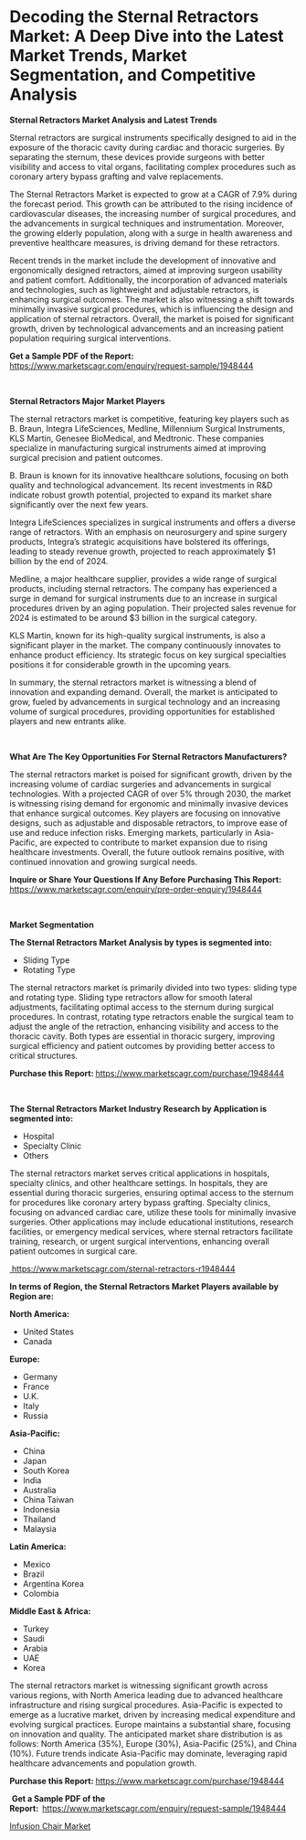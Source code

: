 <p><h1>Decoding the Sternal Retractors Market: A Deep Dive into the Latest Market Trends, Market Segmentation, and Competitive Analysis</h1></p><p><strong>Sternal Retractors Market Analysis and Latest Trends</strong></p>
<p><p>Sternal retractors are surgical instruments specifically designed to aid in the exposure of the thoracic cavity during cardiac and thoracic surgeries. By separating the sternum, these devices provide surgeons with better visibility and access to vital organs, facilitating complex procedures such as coronary artery bypass grafting and valve replacements.</p><p>The Sternal Retractors Market is expected to grow at a CAGR of 7.9% during the forecast period. This growth can be attributed to the rising incidence of cardiovascular diseases, the increasing number of surgical procedures, and the advancements in surgical techniques and instrumentation. Moreover, the growing elderly population, along with a surge in health awareness and preventive healthcare measures, is driving demand for these retractors.</p><p>Recent trends in the market include the development of innovative and ergonomically designed retractors, aimed at improving surgeon usability and patient comfort. Additionally, the incorporation of advanced materials and technologies, such as lightweight and adjustable retractors, is enhancing surgical outcomes. The market is also witnessing a shift towards minimally invasive surgical procedures, which is influencing the design and application of sternal retractors. Overall, the market is poised for significant growth, driven by technological advancements and an increasing patient population requiring surgical interventions.</p></p>
<p><strong>Get a Sample PDF of the Report:&nbsp;</strong> <a href="https://www.marketscagr.com/enquiry/request-sample/1948444?utm_campaign=1166&utm_medium=2&utm_source=Github&utm_content=ia&utm_term=03032025&utm_id=sternal-retractors">https://www.marketscagr.com/enquiry/request-sample/1948444</a></p>
<p>&nbsp;</p>
<p><strong>Sternal Retractors Major Market Players</strong></p>
<p><p>The sternal retractors market is competitive, featuring key players such as B. Braun, Integra LifeSciences, Medline, Millennium Surgical Instruments, KLS Martin, Genesee BioMedical, and Medtronic. These companies specialize in manufacturing surgical instruments aimed at improving surgical precision and patient outcomes.</p><p>B. Braun is known for its innovative healthcare solutions, focusing on both quality and technological advancement. Its recent investments in R&D indicate robust growth potential, projected to expand its market share significantly over the next few years.</p><p>Integra LifeSciences specializes in surgical instruments and offers a diverse range of retractors. With an emphasis on neurosurgery and spine surgery products, Integra’s strategic acquisitions have bolstered its offerings, leading to steady revenue growth, projected to reach approximately $1 billion by the end of 2024.</p><p>Medline, a major healthcare supplier, provides a wide range of surgical products, including sternal retractors. The company has experienced a surge in demand for surgical instruments due to an increase in surgical procedures driven by an aging population. Their projected sales revenue for 2024 is estimated to be around $3 billion in the surgical category.</p><p>KLS Martin, known for its high-quality surgical instruments, is also a significant player in the market. The company continuously innovates to enhance product efficiency. Its strategic focus on key surgical specialties positions it for considerable growth in the upcoming years.</p><p>In summary, the sternal retractors market is witnessing a blend of innovation and expanding demand. Overall, the market is anticipated to grow, fueled by advancements in surgical technology and an increasing volume of surgical procedures, providing opportunities for established players and new entrants alike.</p></p>
<p>&nbsp;</p>
<p><strong>What Are The Key Opportunities For Sternal Retractors Manufacturers?</strong></p>
<p><p>The sternal retractors market is poised for significant growth, driven by the increasing volume of cardiac surgeries and advancements in surgical technologies. With a projected CAGR of over 5% through 2030, the market is witnessing rising demand for ergonomic and minimally invasive devices that enhance surgical outcomes. Key players are focusing on innovative designs, such as adjustable and disposable retractors, to improve ease of use and reduce infection risks. Emerging markets, particularly in Asia-Pacific, are expected to contribute to market expansion due to rising healthcare investments. Overall, the future outlook remains positive, with continued innovation and growing surgical needs.</p></p>
<p><strong>Inquire or Share Your Questions If Any Before Purchasing This Report:</strong> <a href="https://www.marketscagr.com/enquiry/pre-order-enquiry/1948444?utm_campaign=1166&utm_medium=2&utm_source=Github&utm_content=ia&utm_term=03032025&utm_id=sternal-retractors">https://www.marketscagr.com/enquiry/pre-order-enquiry/1948444</a></p>
<p>&nbsp;</p>
<p><strong>Market Segmentation</strong></p>
<p><strong>The Sternal Retractors Market Analysis by types is segmented into:</strong></p>
<p><ul><li>Sliding Type</li><li>Rotating Type</li></ul></p>
<p><p>The sternal retractors market is primarily divided into two types: sliding type and rotating type. Sliding type retractors allow for smooth lateral adjustments, facilitating optimal access to the sternum during surgical procedures. In contrast, rotating type retractors enable the surgical team to adjust the angle of the retraction, enhancing visibility and access to the thoracic cavity. Both types are essential in thoracic surgery, improving surgical efficiency and patient outcomes by providing better access to critical structures.</p></p>
<p><strong>Purchase this Report:&nbsp;</strong><a href="https://www.marketscagr.com/purchase/1948444?utm_campaign=1166&utm_medium=2&utm_source=Github&utm_content=ia&utm_term=03032025&utm_id=sternal-retractors">https://www.marketscagr.com/purchase/1948444</a></p>
<p>&nbsp;</p>
<p><strong>The Sternal Retractors Market Industry Research by Application is segmented into:</strong></p>
<p><ul><li>Hospital</li><li>Specialty Clinic</li><li>Others</li></ul></p>
<p><p>The sternal retractors market serves critical applications in hospitals, specialty clinics, and other healthcare settings. In hospitals, they are essential during thoracic surgeries, ensuring optimal access to the sternum for procedures like coronary artery bypass grafting. Specialty clinics, focusing on advanced cardiac care, utilize these tools for minimally invasive surgeries. Other applications may include educational institutions, research facilities, or emergency medical services, where sternal retractors facilitate training, research, or urgent surgical interventions, enhancing overall patient outcomes in surgical care.</p></p>
<p><a href="https://www.marketscagr.com/sternal-retractors-r1948444?utm_campaign=1166&utm_medium=2&utm_source=Github&utm_content=ia&utm_term=03032025&utm_id=sternal-retractors">&nbsp;https://www.marketscagr.com/sternal-retractors-r1948444</a></p>
<p><strong>In terms of Region, the Sternal Retractors Market Players available by Region are:</strong></p>
<p>
    <p> <strong> North America: </strong>
        <ul>
            <li>United States</li>
            <li>Canada</li>
        </ul>
        </p> 
    <p> <strong> Europe: </strong>
        <ul>
            <li>Germany</li>
            <li>France</li>
            <li>U.K.</li>
            <li>Italy</li>
            <li>Russia</li>
        </ul>
        </p> 
    <p> <strong> Asia-Pacific: </strong>
        <ul>
            <li>China</li>
            <li>Japan</li>
            <li>South Korea</li>
            <li>India</li>
            <li>Australia</li>
            <li>China Taiwan</li>
            <li>Indonesia</li>
            <li>Thailand</li>
            <li>Malaysia</li>
        </ul>
        </p> 
    <p> <strong> Latin America: </strong>
        <ul>
            <li>Mexico</li>
            <li>Brazil</li>
            <li>Argentina Korea</li>
            <li>Colombia</li>
        </ul>
        </p> 
    <p> <strong> Middle East & Africa: </strong>
        <ul>
            <li>Turkey</li>
            <li>Saudi</li>
            <li>Arabia</li>
            <li>UAE</li>
            <li>Korea</li>
        </ul>
    </p>
    </p>
<p><p>The sternal retractors market is witnessing significant growth across various regions, with North America leading due to advanced healthcare infrastructure and rising surgical procedures. Asia-Pacific is expected to emerge as a lucrative market, driven by increasing medical expenditure and evolving surgical practices. Europe maintains a substantial share, focusing on innovation and quality. The anticipated market share distribution is as follows: North America (35%), Europe (30%), Asia-Pacific (25%), and China (10%). Future trends indicate Asia-Pacific may dominate, leveraging rapid healthcare advancements and population growth.</p></p>
<p><strong>Purchase this Report: </strong><a href="https://www.marketscagr.com/purchase/1948444?utm_campaign=1166&utm_medium=2&utm_source=Github&utm_content=ia&utm_term=03032025&utm_id=sternal-retractors">https://www.marketscagr.com/purchase/1948444</a></p>
<p>&nbsp;<strong>Get a Sample PDF of the Report:&nbsp;&nbsp;</strong><a href="https://www.marketscagr.com/enquiry/request-sample/1948444?utm_campaign=1166&utm_medium=2&utm_source=Github&utm_content=ia&utm_term=03032025&utm_id=sternal-retractors">https://www.marketscagr.com/enquiry/request-sample/1948444</a></p>
<p><strong></strong></p>
<p><p><a href="https://github.com/qianyateina/Market-Research-Report-List-1/blob/main/infusion-chair-market.md?utm_campaign=1166&utm_medium=2&utm_source=Github&utm_content=ia&utm_term=03032025&utm_id=sternal-retractors">Infusion Chair Market</a></p></p>